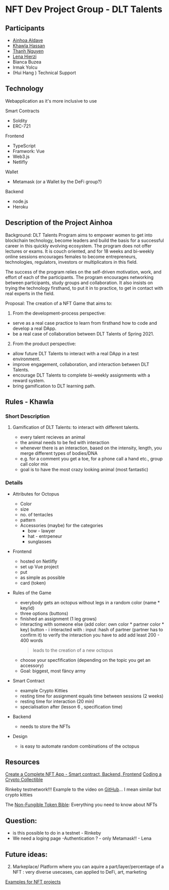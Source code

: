 # NFT Dev Project Group - DLT Talents

## Participants
   - [Ainhoa Aldave](https://github.com/aohnia)
   - [Khawla Hassan](https://github.com/khawlahssn)
   - [Thanh Nguyen](https://github.com/zoeynguyen1719)
   - [Lena Hierzi](https://github.com/GigaHierz)
   - Bianca Buzea
   - Irmak Yolcu
   - (Hui Hang ) Technical Support

## Technology

Webapplication as it's more inclusive to use

Smart Contracts
- Soldity
- ERC-721


Frontend 
- TypeScript
- Framwork: Vue
- Web3.js
- Netlifly

Wallet
- Metamask (or a Wallet by the DeFi group?)

Backend
- node.js
- Heroku


## Description of the Project Ainhoa

Background:  DLT Talents Program aims to empower women to get into blockchain technology, become leaders and build the basis for a successful career in this quickly evolving ecosystem.  The program does not offer lectures or exams. It is couch oriented, and for 18 weeks and bi-weekly online sessions encourages females to become entrepreneurs, technologies, regulators, investors or multiplicators in this field. 

The success of the program relies on the self-driven motivation, work, and effort of each of the participants. The program encourages networking between participants, study groups and collaboration. It also insists on trying the technology firsthand, to put it in to practice, to get in contact with real experts in the field. 

Proposal:  The creation of a NFT Game that aims to: 

1.	From the development-process perspective:

- serve as a real case practice to learn from firsthand how to code and develop a real DApp. 
- be a real case of collaboration between DLT Talents of Spring 2021. 

2.	From the product perspective: 

- allow future DLT Talents to interact with a real DApp in a test environment. 
- improve engagement, collaboration, and interaction between DLT Talents.
- encourage DLT Talents to complete bi-weekly assignments with a reward system.
- bring gamification to DLT learning path.


## Rules - Khawla

### Short Description 

1. Gamification of DLT Talents: to interact with different talents. 

   - every talent recieves an animal 
   - the animal needs to be fed with interaction
   - whenever there is an interaction, based on the intensity, length, you merge different types of bodies/DNA
   - e.g. for a comment you get a toe, for a phone call a hand etc., group call color mix
   - goal is to have the most crazy looking animal (most fantastic)


### Details
- Attributes for Octopus
   - Color
   - size
   - no. of tentacles
   - pattern
   - Accessories (maybe) for the categories 
      - bow - lawyer
      - hat - entrpeneur
      - sunglasses 

- Frontend
   - hosted on Netlifly
   - set up Vue project
   - put 
   - as simple as possible
   - card (token)


- Rules of the Game
   - everybody gets an octopus without legs in a random color (name *  key/id)
   - three options (buttons)
   - finished an assignment (1 leg grows)
   - interacting with someone else (add color: own color * partner color * key) 
      button - i interacted with : input :hash of partner (partner has to confirm it)
      to verify the interaction you have to add add least 200 - 400 words 
      > leads to the creation of a new octopus
   - choose your specfification  (depending on the topic you get an accessory) 
   - Goal: biggest, most fäncy army 


- Smart Contract
   - example Crypto Kitties
   - resting time for assignment equals time between sessions (2 weeks)
   - resting time for interaction (20 min)
   - specialisation after (lesson 6 , specification time)

- Backend
   - needs to store the NFTs

- Design
   - is easy to automate random combinations of the octopus 

## Resources 
[Create a Complete NFT App - Smart contract, Backend, Frontend](https://www.youtube.com/watch?v=WsZyb2T83lo)
[Coding a Crypto Collectible](https://www.youtube.com/watch?v=7TiXsOLiIrc)

Rinkeby testnetwork!!!
Example to the video on [GitHub](https://github.com/jklepatch/eattheblocks/tree/master/dapp-30/day24-cryptokitty-collectible-game)… I mean similar but crypto kitties



The [Non-Fungible Token Bible](https://opensea.io/blog/guides/non-fungible-tokens/): Everything you need to know about NFTs



## Question:
- is this possible to do in a testnet - Rinkeby
- We need a loging page -Authentication ? - only Metamask!! - Lena



## Future ideas: 
2. Markeplace/ Platform where you can aquire a part/layer/percentage of a NFT : very diverse usecases, can applied to DeFi, art, marketing

[Examples for NFT projects](https://github.com/gianni-dalerta/awesome-nft#nft-art)





